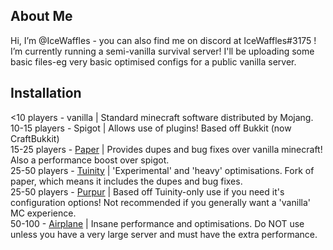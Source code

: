 ## About Me

Hi, I’m @IceWaffles - you can also find me on discord at IceWaffles#3175 !
I’m currently running a semi-vanilla survival server!
I'll be uploading some basic files-eg very basic optimised configs for a public vanilla server.



## Installation

<10 players - vanilla | Standard minecraft software distributed by Mojang.
10-15 players - Spigot | Allows use of plugins! Based off Bukkit (now CraftBukkit) <br /> 
15-25 players - [Paper](https://papermc.io/) | Provides dupes and bug fixes over vanilla minecraft! Also a performance boost over spigot. <br />
25-50 players - [Tuinity](https://ci.codemc.io/job/Spottedleaf/job/Tuinity/) | 'Experimental' and 'heavy' optimisations. Fork of paper, which means it includes the dupes and bug fixes. <br />
25-50 players - [Purpur](https://purpur.pl3x.net/downloads/) | Based off Tuinity-only use if you need it's configuration options! Not recommended if you generally want a 'vanilla' MC experience. <br />
50-100 - [Airplane](https://airplane.gg/) | Insane performance and optimisations. Do NOT use unless you have a very large server and must have the extra performance.
